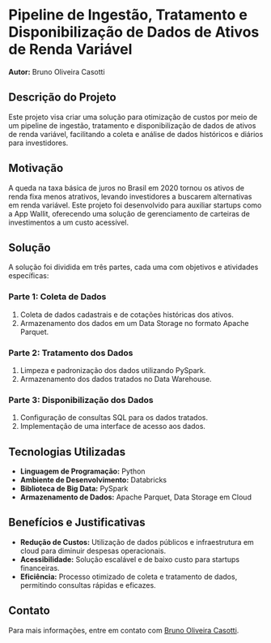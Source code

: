 # Pipeline de Ingestão, Tratamento e Disponibilização de Dados de Ativos de Renda Variável

**Autor:** Bruno Oliveira Casotti 

## Descrição do Projeto

Este projeto visa criar uma solução para otimização de custos por meio de um pipeline de ingestão, tratamento e disponibilização de dados de ativos de renda variável, facilitando a coleta e análise de dados históricos e diários para investidores.

## Motivação

A queda na taxa básica de juros no Brasil em 2020 tornou os ativos de renda fixa menos atrativos, levando investidores a buscarem alternativas em renda variável. Este projeto foi desenvolvido para auxiliar startups como a App Wallit, oferecendo uma solução de gerenciamento de carteiras de investimentos a um custo acessível.

## Solução

A solução foi dividida em três partes, cada uma com objetivos e atividades específicas:

### Parte 1: Coleta de Dados

1. Coleta de dados cadastrais e de cotações históricas dos ativos.
2. Armazenamento dos dados em um Data Storage no formato Apache Parquet.

### Parte 2: Tratamento dos Dados

1. Limpeza e padronização dos dados utilizando PySpark.
2. Armazenamento dos dados tratados no Data Warehouse.

### Parte 3: Disponibilização dos Dados

1. Configuração de consultas SQL para os dados tratados.
2. Implementação de uma interface de acesso aos dados.

## Tecnologias Utilizadas

- **Linguagem de Programação:** Python
- **Ambiente de Desenvolvimento:** Databricks
- **Biblioteca de Big Data:** PySpark
- **Armazenamento de Dados:** Apache Parquet, Data Storage em Cloud

## Benefícios e Justificativas

- **Redução de Custos:** Utilização de dados públicos e infraestrutura em cloud para diminuir despesas operacionais.
- **Acessibilidade:** Solução escalável e de baixo custo para startups financeiras.
- **Eficiência:** Processo otimizado de coleta e tratamento de dados, permitindo consultas rápidas e eficazes.

## Contato

Para mais informações, entre em contato com [Bruno Oliveira Casotti](mailto:bruno.casotti@live.com).
